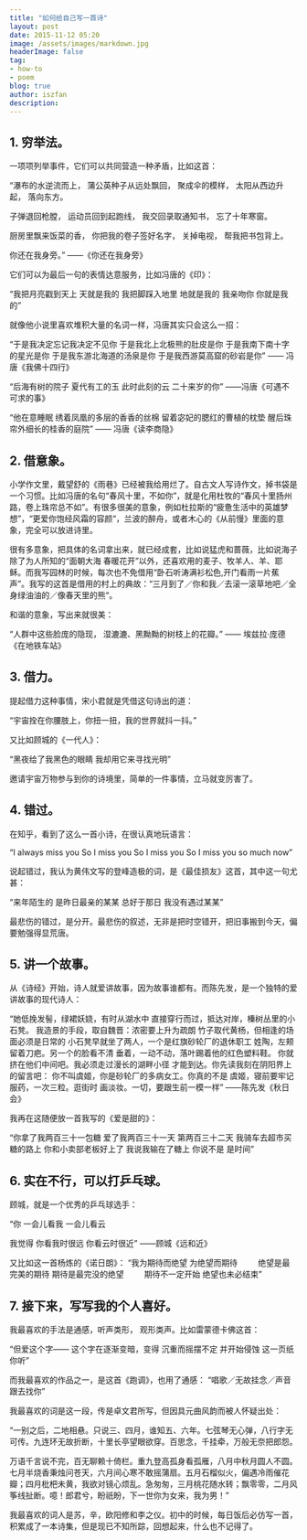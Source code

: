 ```yaml
---
title: "如何给自己写一首诗"
layout: post
date: 2015-11-12 05:20
image: /assets/images/markdown.jpg
headerImage: false
tag:
- how-to
- poem
blog: true
author: iszfan
description: 
---
```

## 1. 穷举法。

一项项列举事件，它们可以共同营造一种矛盾，比如这首：

“瀑布的水逆流而上， 
蒲公英种子从远处飘回， 
聚成伞的模样， 
太阳从西边升起， 
落向东方。 

子弹退回枪膛， 
运动员回到起跑线， 
我交回录取通知书， 
忘了十年寒窗。 

厨房里飘来饭菜的香， 
你把我的卷子签好名字， 
关掉电视， 
帮我把书包背上。

你还在我身旁。”
——《你还在我身旁》

它们可以为最后一句的表情达意服务，比如冯唐的《印》：

“我把月亮戳到天上
天就是我的
我把脚踩入地里
地就是我的
我亲吻你
你就是我的”

就像他小说里喜欢堆积大量的名词一样，冯唐其实只会这么一招：

“于是我决定忘记我决定不见你
于是我北上北极熊的肚皮是你 
于是我南下南十字的星光是你 
于是我东游北海道的汤泉是你 
于是我西游莫高窟的砂岩是你”
—— 冯唐《我佛十四行》

“后海有树的院子
夏代有工的玉
此时此刻的云
二十来岁的你”
——冯唐《可遇不可求的事》

“他在意睡眠
绣着凤凰的多层的香香的丝棉
留着宓妃的腮红的曹植的枕垫
醒后珠帘外细长的桂香的庭院”
—— 冯唐《读李商隐》

## 2. 借意象。

小学作文里，戴望舒的《雨巷》已经被我给用烂了。自古文人写诗作文，掉书袋是一个习惯。比如冯唐的名句“春风十里，不如你”，就是化用杜牧的“春风十里扬州路，卷上珠帘总不如”。有很多很美的意象，例如杜拉斯的“疲惫生活中的英雄梦想”，“更爱你饱经风霜的容颜“，兰波的醉舟，或者木心的《从前慢》里面的意象，完全可以放进诗里。

很有多意象，把具体的名词拿出来，就已经成套，比如说猛虎和蔷薇，比如说海子除了为人所知的“面朝大海 春暖花开”以外，还喜欢用的麦子、牧羊人、羊、耶稣。而我写园林的时候，每次也不免借用“卧石听涛满衫松色,开门看雨一片蕉声”。我写的这首是借用的村上的典故：“三月到了／你和我／去滚一滚草地吧／全身绿油油的／像春天里的熊“。

和谐的意象，写出来就很美：

“人群中这些脸庞的隐现，
湿漉漉、黑黝黝的树枝上的花瓣。”                                                                                                       —— 埃兹拉·庞德《在地铁车站》

## 3. 借力。

提起借力这种事情，宋小君就是凭借这句诗出的道：

“宇宙拴在你腰肢上，你扭一扭，我的世界就抖一抖。”

又比如顾城的《一代人》：

“黑夜给了我黑色的眼睛
我却用它来寻找光明”

邀请宇宙万物参与到你的诗境里，简单的一件事情，立马就变厉害了。

## 4. 错过。

在知乎，看到了这么一首小诗，在很认真地玩语言：

“I always miss you 
So I miss you 
So I miss you 
So I miss you so much now”

说起错过，我认为黄伟文写的登峰造极的词，是《最佳损友》这首，其中这一句尤甚：

“来年陌生的
是昨日最亲的某某
总好于那日
我没有遇过某某”

最悲伤的错过，是分开。最悲伤的叙述，无非是把时空错开，把旧事搬到今天，偏要勉强得显荒唐。

## 5. 讲一个故事。

从《诗经》开始，诗人就爱讲故事，因为故事谁都有。而陈先发，是一个独特的爱讲故事的现代诗人：

“她低挽发髻，绿裙妖娆，有时从湖水中
直接穿行而过，抵达对岸，榛树丛里的小石凳。
我造景的手段，取自魏晋：浓密要上升为疏朗
竹子取代黄杨，但相逢的场面必须是日常的
小石凳早就坐了两人，一个是红旗砂轮厂的退休职工
姓陶，左颊留着刀疤。另一个的脸看不清
垂着，一动不动，落叶踢着他的红色塑料鞋。
你就挤在他们中间吧。我必须走过漫长的湖畔小径
才能到达。你先读我刻在阴阳界上的留言吧：
你不叫虞姬，你是砂轮厂的多病女工。你真的不是
虞姬，寝前要牢记服药，一次三粒。逛街时
画淡妆。一切，要跟生前一模一样”
——陈先发《秋日会》

我再在这随便放一首我写的《爱是甜的》：

“你拿了我两百三十一包糖
爱了我两百三十一天
第两百三十二天
我骑车去超市买糖的路上
你和小卖部老板好上了
我说我输在了糖上
你说不是
是时间”

## 6. 实在不行，可以打乒乓球。

顾城，就是一个优秀的乒乓球选手：

“你
一会儿看我
一会儿看云

我觉得
你看我时很远
你看云时很近”
——顾城《远和近》

又比如这一首杨炼的《诺日朗》：
“我为期待而绝望
为绝望而期待
　　
绝望是最完美的期待
期待是最完没的绝望
　　
期待不一定开始
绝望也未必结束”

## 7. 接下来，写写我的个人喜好。

我最喜欢的手法是通感，听声类形， 观形类声。比如雷蒙德卡佛这首：

“但爱这个字——
这个字在逐渐变暗，变得
沉重而摇摆不定
并开始侵蚀
这一页纸
你听”

而我最喜欢的作品之一，是这首《跑调》，也用了通感：
“唱歌／无故挂念／声音跟去找你”

我最喜欢的词是这一段，传是卓文君所写，但因具元曲风韵而被人怀疑出处：

“一别之后，二地相悬。只说三、四月，谁知五、六年。七弦琴无心弹，八行字无可传。九连环无故折断，十里长亭望眼欲穿。百思念，千挂牵，万般无奈把郎怨。

万语千言说不完，百无聊赖十倚栏。重九登高孤身看孤雁，八月中秋月圆人不圆。七月半烧香秉烛问苍天，六月间心寒不敢摇蒲扇。五月石榴似火，偏遇冷雨催花瓣；四月枇杷未黄，我欲对镜心烦乱。急匆匆，三月桃花随水转；飘零零，二月风筝线扯断。噫！郎君兮，盼祇盼，下一世你为女来，我为男！”

我最喜欢的词人是苏，辛，欧阳修和李之仪。初中的时候，每日饭后必仿写一首，积累成了一本诗集，但是现已不知所踪，回想起来，什么也不记得了。